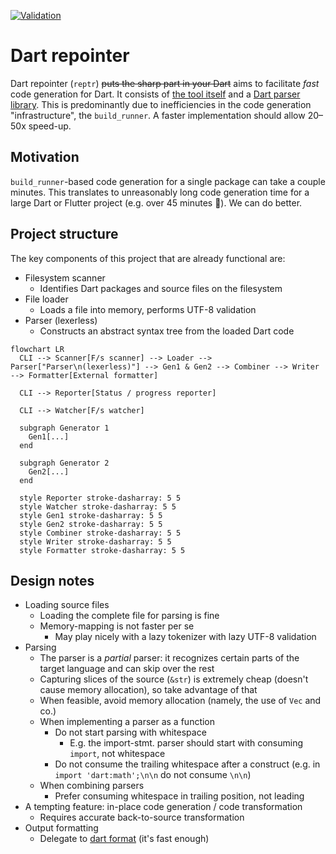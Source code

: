 [![Validation](https://github.com/werediver/dart-reptr-rs/actions/workflows/validation.yaml/badge.svg?event=push&branch=main)](https://github.com/werediver/dart-reptr-rs/actions/workflows/validation.yaml)

# Dart repointer

Dart repointer (`reptr`) ~~puts the sharp part in your Dart~~ aims to facilitate _fast_ code generation for Dart. It consists of [the tool itself](reptr/) and a [Dart parser library](dart-parser). This is predominantly due to inefficiencies in the code generation "infrastructure", the `build_runner`. A faster implementation should allow 20–50x speed-up.

## Motivation

`build_runner`-based code generation for a single package can take a couple minutes. This translates to unreasonably long code generation time for a large Dart or Flutter project (e.g. over 45 minutes 🤯). We can do better.

## Project structure

The key components of this project that are already functional are:

- Filesystem scanner
  - Identifies Dart packages and source files on the filesystem
- File loader
  - Loads a file into memory, performs UTF-8 validation
- Parser (lexerless)
  - Constructs an abstract syntax tree from the loaded Dart code

```mermaid
flowchart LR
  CLI --> Scanner[F/s scanner] --> Loader --> Parser["Parser\n(lexerless)"] --> Gen1 & Gen2 --> Combiner --> Writer --> Formatter[External formatter]

  CLI --> Reporter[Status / progress reporter]

  CLI --> Watcher[F/s watcher]

  subgraph Generator 1
    Gen1[...]
  end

  subgraph Generator 2
    Gen2[...]
  end

  style Reporter stroke-dasharray: 5 5
  style Watcher stroke-dasharray: 5 5
  style Gen1 stroke-dasharray: 5 5
  style Gen2 stroke-dasharray: 5 5
  style Combiner stroke-dasharray: 5 5
  style Writer stroke-dasharray: 5 5
  style Formatter stroke-dasharray: 5 5
```

## Design notes

- Loading source files
  - Loading the complete file for parsing is fine
  - Memory-mapping is not faster per se
    - May play nicely with a lazy tokenizer with lazy UTF-8 validation
- Parsing
  - The parser is a _partial_ parser: it recognizes certain parts of the target language and can skip over the rest
  - Capturing slices of the source (`&str`) is extremely cheap (doesn't cause memory allocation), so take advantage of that
  - When feasible, avoid memory allocation (namely, the use of `Vec` and co.)
  - When implementing a parser as a function
    - Do not start parsing with whitespace
      - E.g. the import-stmt. parser should start with consuming `import`, not whitespace
    - Do not consume the trailing whitespace after a construct (e.g. in `import 'dart:math';\n\n` do not consume `\n\n`)
  - When combining parsers
    - Prefer consuming whitespace in trailing position, not leading
- A tempting feature: in-place code generation / code transformation
  - Requires accurate back-to-source transformation
- Output formatting
  - Delegate to [dart format](https://dart.dev/tools/dart-format) (it's fast enough)
